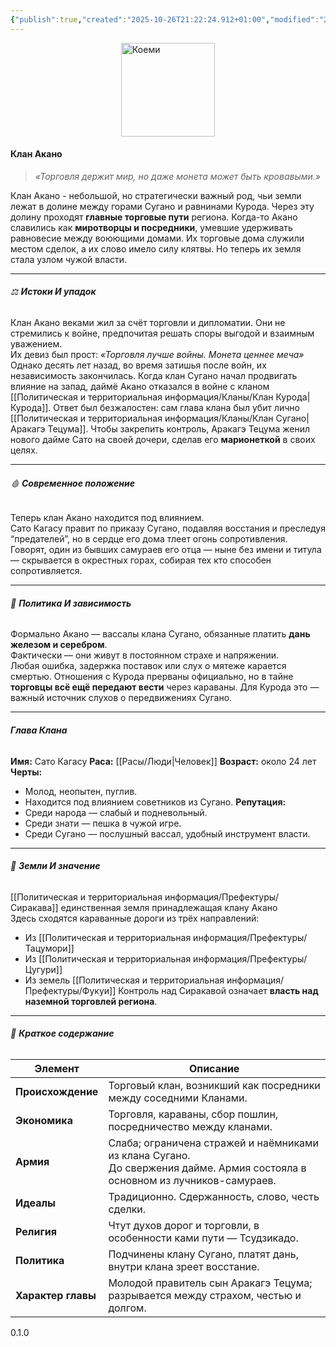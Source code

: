 ```yaml
---
{"publish":true,"created":"2025-10-26T21:22:24.912+01:00","modified":"2025-10-27T22:46:19.403+01:00","published":"2025-10-27T22:46:19.403+01:00","tags":["клан"],"cssclasses":"","socialImage":"_Assets/flag token_3.png","image":"_Assets/flag token_3.png"}
---
```


<img style="display:block; margin:auto;" width="150" src="_Assets/flag token_3.png" alt="Коеми"></img>

#### Клан Акано

> _«Торговля держит мир, но даже монета может быть кровавыми.»_

Клан Акано - небольшой, но стратегически важный род, чьи земли лежат в долине между горами Сугано и равнинами Курода. Через эту долину проходят **главные торговые пути** региона.
Когда-то Акано славились как **миротворцы и посредники**, умевшие удерживать равновесие между воюющими домами. Их торговые дома служили местом сделок, а их слово имело силу клятвы. Но теперь их земля стала узлом чужой власти.

---

###### ⚖️ **Истоки И упадок**

Клан Акано веками жил за счёт торговли и дипломатии. Они не стремились к войне, предпочитая решать споры выгодой и взаимным уважением.  
Их девиз был прост: _«Торговля лучше войны. Монета ценнее меча»_
Однако десять лет назад, во время затишья после войн, их независимость закончилась. Когда клан Сугано начал продвигать влияние на запад, даймё Акано отказался в войне с кланом [[Политическая и территориальная информация/Кланы/Клан Курода\|Курода]]. Ответ был безжалостен: сам глава клана был убит лично [[Политическая и территориальная информация/Кланы/Клан Сугано\|Аракагэ Тецума]].
Чтобы закрепить контроль,  Аракагэ Тецума женил нового дайме Сато на своей дочери, сделав его **марионеткой** в своих целях.

---

###### 🩸 **Современное положение**

Теперь клан Акано находится под влиянием.  
Сато Кагасу правит по приказу Сугано, подавляя восстания и преследуя “предателей”, но в сердце его дома тлеет огонь сопротивления.  
Говорят, один из бывших самураев его отца — ныне без имени и титула — скрывается в окрестных горах, собирая тех кто способен сопротивляется. 

---

###### 🏯 **Политика И зависимость**

Формально Акано — вассалы клана Сугано, обязанные платить **дань железом и серебром**.  
Фактически — они живут в постоянном страхе и напряжении.  
Любая ошибка, задержка поставок или слух о мятеже карается смертью.
Отношения с Курода прерваны официально, но в тайне **торговцы всё ещё передают вести** через караваны. Для Курода это — важный источник слухов о передвижениях Сугано.

---

###### **Глава Клана**

**Имя:** Сато Кагасу
**Раса:** [[Расы/Люди\|Человек]]
**Возраст:** около 24 лет
**Черты:**
- Молод, неопытен, пуглив.
- Находится под влиянием советников из Сугано.
**Репутация:**
- Среди народа — слабый и подневольный.
- Среди знати — пешка в чужой игре. 
- Среди Сугано — послушный вассал, удобный инструмент власти.

---

###### 🌾 **Земли И значение**

 [[Политическая и территориальная информация/Префектуры/Сиракава]] единственная земля принадлежащая клану Акано  
Здесь сходятся караванные дороги из трёх направлений:
- Из [[Политическая и территориальная информация/Префектуры/Тацумори]]
- Из [[Политическая и территориальная информация/Префектуры/Цугури]]
- Из земель [[Политическая и территориальная информация/Префектуры/Фукуи]]
Контроль над Сиракавой означает **власть над наземной торговлей региона**.  

---

###### 📜 **Краткое содержание**

| Элемент            | Описание                                                                                                                       |
| ------------------ | ------------------------------------------------------------------------------------------------------------------------------ |
| **Происхождение**  | Торговый клан, возникший как посредники между соседними Кланами.                                                               |
| **Экономика**      | Торговля, караваны, сбор пошлин, посредничество между кланами.                                                                 |
| **Армия**          | Слаба; ограничена стражей и наёмниками из клана Сугано.<br>До свержения дайме. Армия состояла в основном из лучников-самураев. |
| **Идеалы**         | Традиционно. Сдержанность, слово, честь сделки.                                                                                |
| **Религия**        | Чтут духов дорог и торговли, в особенности ками пути — Тсудзикадо.                                                             |
| **Политика**       | Подчинены клану Сугано, платят дань, внутри клана зреет восстание.                                                             |
| **Характер главы** | Молодой правитель сын Аракагэ Тецума; разрывается между страхом, честью и долгом.                                              |
0.1.0